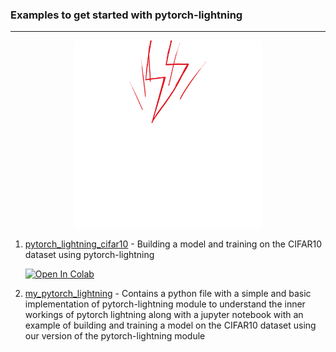 ### Examples to get started with pytorch-lightning 
---------------------------------
<p align="center" >
<img height=300 src="pl.gif"/>
</p>

1. [pytorch_lightning_cifar10](https://github.com/bipinKrishnan/pytorch_lightning_examples/blob/main/pytorch_lightning_cifar10.ipynb) - Building a model and training on the CIFAR10 dataset using pytorch-lightning

   [![Open In Colab](https://colab.research.google.com/assets/colab-badge.svg)](https://colab.research.google.com/github/bipinKrishnan/pytorch_lightning_examples/blob/main/pytorch_lightning_cifar10.ipynb) 
   

2. [my_pytorch_lightning](https://github.com/bipinKrishnan/pytorch_lightning_examples/tree/main/my_pytorch_lightning) - Contains a python file with a simple and basic implementation of pytorch-lightning module to understand the inner workings of pytorch lightning along with a jupyter notebook with an example of building and training a model on the CIFAR10 dataset using our version of the pytorch-lightning module
   

